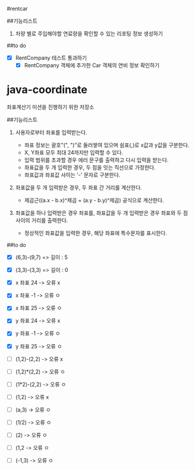 #rentcar

##기능리스트
1. 차량 별로 주입해야할 연료량을 확인할 수 있는 리포팅 정보 생성하기

##to do
-[x] RentCompany 테스트 통과하기
  -[x] RentCompany 객체에 추가한 Car 객체의 연비 정보 확인하기

# java-coordinate
좌표계산기 미션을 진행하기 위한 저장소

##기능리스트
1. 사용자로부터 좌표를 입력받는다.
    - 좌표 정보는 괄호"(", ")"로 둘러쌓여 있으며 쉼표(,)로 x값과 y값을 구분한다.
    - X, Y좌표 모두 최대 24까지만 입력할 수 있다.
    - 입력 범위를 초과할 경우 에러 문구를 출력하고 다시 입력을 받는다.
    - 좌표값을 두 개 입력한 경우, 두 점을 잇는 직선으로 가정한다. 
    - 좌표값과 좌표값 사이는 '-' 문자로 구분한다.

2. 좌표값을 두 개 입력받은 경우, 두 좌표 간 거리를 계산한다.
    - 제곱근((a.x - b.x)^제곱 + (a.y - b.y)^제곱) 공식으로 계산한다.

3. 좌표값을 하나 입력받은 경우 좌표를, 좌표값을 두 개 입력받은 경우 좌표와 두 점 사이의 거리를 출력한다.
    - 정상적인 좌표값을 입력한 경우, 해당 좌표에 특수문자를 표시한다.


##to do
-[x] (6,3)-(9,7)  => 길이 : 5
-[x] (3,3)-(3,3)  => 길이 : 0
-[x] x 좌표 24 ->  오류 x
-[x] x 좌표 -1 -> 오류 ㅇ
-[x] x 좌표 25 -> 오류 ㅇ
-[x] y 좌표 24 ->  오류 x
-[x] y 좌표 -1 -> 오류 ㅇ
-[x] y 좌표 25 -> 오류 ㅇ

-[ ] (1,2)-(2,2) -> 오류 x 
-[ ] (1,2)*(2,2) -> 오류 ㅇ
-[ ] (1*2)-(2,2) -> 오류 ㅇ
-[ ] (1,2) -> 오류 x
-[ ] (a,3) -> 오류 ㅇ
-[ ] (1/2) -> 오류 ㅇ
-[ ] (2) -> 오류 ㅇ
-[ ] (1,2 -> 오류 ㅇ
-[ ] (-1,3) -> 오류 ㅇ

